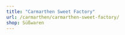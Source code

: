 ```yaml
---
title: "Carmarthen Sweet Factory"
url: /carmarthen/carmarthen-sweet-factory/
shop: Süßwaren
---
```


